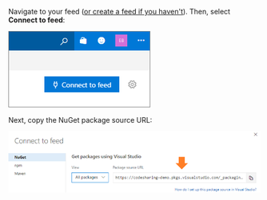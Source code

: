 Navigate to your feed ([or create a feed if you haven't](..\feeds\create-feed.md)). 
Then, select **Connect to feed**:

![Connect to feed button in the upper-right of the page](_img/connect-to-feed.png)

Next, copy the NuGet package source URL:

![NuGet Package source URL in the Connect to feed dialog](_img/nuget-consume-url.png)